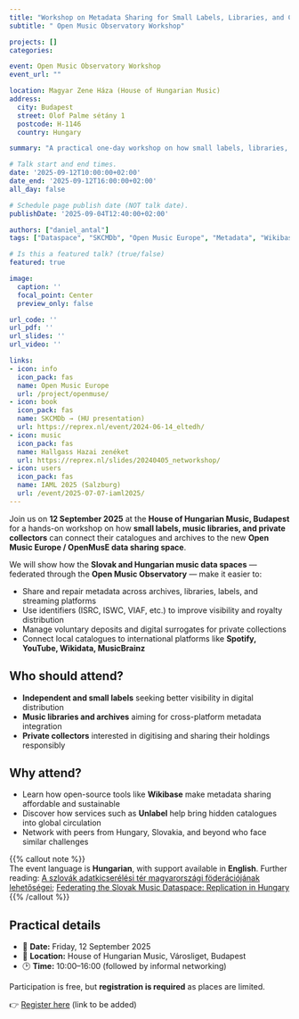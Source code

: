 ```yaml
---
title: "Workshop on Metadata Sharing for Small Labels, Libraries, and Collectors"
subtitle: " Open Music Observatory Workshop"

projects: []
categories:

event: Open Music Observatory Workshop
event_url: ""

location: Magyar Zene Háza (House of Hungarian Music)
address:
  city: Budapest
  street: Olof Palme sétány 1
  postcode: H-1146
  country: Hungary

summary: "A practical one-day workshop on how small labels, libraries, and private collectors can benefit from the new Open Music Europe / OpenMusE data sharing infrastructure, with a focus on the Slovak and Hungarian music data spaces."

# Talk start and end times.
date: '2025-09-12T10:00:00+02:00'
date_end: '2025-09-12T16:00:00+02:00'
all_day: false

# Schedule page publish date (NOT talk date).
publishDate: '2025-09-04T12:40:00+02:00'

authors: ["daniel_antal"]
tags: ["Dataspace", "SKCMDb", "Open Music Europe", "Metadata", "Wikibase", "IAML"]

# Is this a featured talk? (true/false)
featured: true

image:
  caption: ''
  focal_point: Center
  preview_only: false

url_code: ''
url_pdf: ''
url_slides: ''
url_video: ''

links:
- icon: info
  icon_pack: fas
  name: Open Music Europe
  url: /project/openmuse/
- icon: book
  icon_pack: fas
  name: SKCMDb → (HU presentation)
  url: https://reprex.nl/event/2024-06-14_eltedh/
- icon: music
  icon_pack: fas
  name: Hallgass Hazai zenéket
  url: https://reprex.nl/slides/20240405_networkshop/
- icon: users
  icon_pack: fas
  name: IAML 2025 (Salzburg)
  url: /event/2025-07-07-iaml2025/
---
```


Join us on **12 September 2025** at the **House of Hungarian Music, Budapest** for a hands-on workshop on how **small labels, music libraries, and private collectors** can connect their catalogues and archives to the new **Open Music Europe / OpenMusE data sharing space**.

We will show how the **Slovak and Hungarian music data spaces** — federated through the **Open Music Observatory** — make it easier to:

- Share and repair metadata across archives, libraries, labels, and streaming platforms  
- Use identifiers (ISRC, ISWC, VIAF, etc.) to improve visibility and royalty distribution  
- Manage voluntary deposits and digital surrogates for private collections  
- Connect local catalogues to international platforms like **Spotify, YouTube, Wikidata, MusicBrainz**  

## Who should attend?
- **Independent and small labels** seeking better visibility in digital distribution  
- **Music libraries and archives** aiming for cross-platform metadata integration  
- **Private collectors** interested in digitising and sharing their holdings responsibly  

## Why attend?
- Learn how open-source tools like **Wikibase** make metadata sharing affordable and sustainable  
- Discover how services such as **Unlabel** help bring hidden catalogues into global circulation  
- Network with peers from Hungary, Slovakia, and beyond who face similar challenges  

{{% callout note %}}  
The event language is **Hungarian**, with support available in **English**.  Further reading:
[A szlovák adatkicserélési tér magyarországi föderációjának lehetőségei](https://zenodo.org/records/14640180);
[Federating the Slovak Music Dataspace: Replication in Hungary](https://reprex.nl/event/2024-06-14_eltedh/)
{{% /callout %}}

## Practical details
- 📅 **Date:** Friday, 12 September 2025  
- 📍 **Location:** House of Hungarian Music, Városliget, Budapest  
- 🕑 **Time:** 10:00–16:00 (followed by informal networking)  

Participation is free, but **registration is required** as places are limited.  

👉 [Register here](#) (link to be added)  
